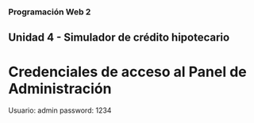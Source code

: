 ### Programación Web 2
## Unidad 4 - Simulador de crédito hipotecario

# Credenciales de acceso al Panel de Administración

Usuario: admin
password: 1234
